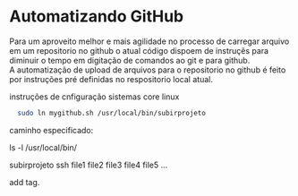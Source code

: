 
# Automatizando GitHub

Para um aproveito melhor e mais agilidade no processo de carregar arquivo em um repositorio no github o atual código dispoem de instruçẽs para diminuir o tempo em digitação de comandos ao git e para github.        
A automatização de upload de arquivos  para o repositorio no github é feito por instruções pré definidas no respositorio local atual.



instruções de cnfiguração sistemas core linux
```bash
  sudo ln mygithub.sh /usr/local/bin/subirprojeto
```

  




caminho especificado:


ls -l /usr/local/bin/



subirprojeto ssh file1 file2 file3 file4 file5 ...

add tag.
